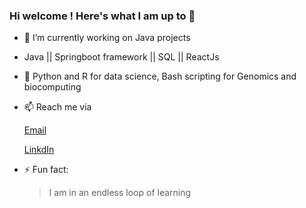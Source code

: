 ### Hi welcome ! Here's what I am up to 👋


- 🔭 I’m currently working on Java projects
- Java || Springboot framework || SQL || ReactJs
- 🌱 Python and R for data science, Bash scripting for Genomics and biocomputing
- 📫 Reach me via 
   
   [Email](samuelmayowao060@gmail.com)
   
   [LinkdIn](https://www.linkedin.com/in/ogungbemi-oluwamayowa-a23720191/)
   
- ⚡ Fun fact: 
  > I am in an endless loop of learning
